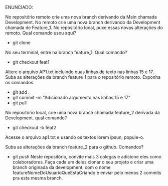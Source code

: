 ENUNCIADO:

No repositório remoto crie uma nova branch derivando da Main chamada Development.
No remoto crie uma nova branch derivando da Development chamada de Feature_1.
No repositório local, puxe essas novas alterações do remoto. Qual comando usou aqui?
- git clone

No seu terminal, entre na branch feature_1. Qual comando?
- git checkout feat1

Altere o arquivo AP1.txt incluindo duas linhas de texto nas linhas 15 e 17.
Suba as alterações da branch feature_1 para o repositório remoto. Exponha os comandos.
- git add .
- git commit -m "Adicionado argumento nas linhas 15 e 17"
- git pull

No repositório local, crie uma nova branch chamada feature_2 derivada da Development. qual comando?
- git checkout -b feat2

Acesse o arquivo ap1.txt e usando os textos lorem ipsun, popule-o.

Suba as alterações da branch feature_2 para o github. Comandos?
- git push
Neste repositório, convite mais 3 colegas e adicione eles como colaboradores.
Faça cada um deles clonar o seu projeto e criar uma branch originada da development, com o nome featureNomeDoUsuarioQueEstaCriando e enviar pelo menos 2 commits pra esta mesma branch.